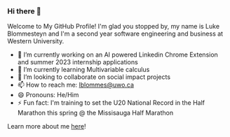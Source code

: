 ### Hi there 👋

Welcome to My GitHub Profile! I'm glad you stopped by, my name is Luke Blommesteyn and I'm a second year software engineering and business at Western University.

- 🔭 I’m currently working on an AI powered Linkedin Chrome Extension and summer 2023 internship applications
- 🌱 I’m currently learning Multivariable calculus
- 👯 I’m looking to collaborate on social impact projects
- 📫 How to reach me: lblommes@uwo.ca
- 😄 Pronouns: He/Him
- ⚡ Fun fact: I'm training to set the U20 National Record in the Half Marathon this spring @ the Missisauga Half Marathon

Learn more about me [here]([url](https://personal-portfolio-chi-eight.vercel.app/))! 

